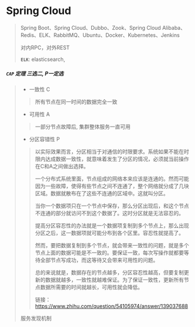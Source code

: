 # Spring Cloud

> Spring Boot、Spring Cloud、Dubbo、Zook、Spring Cloud Alibaba、Redis、ELK、RabbitMQ、Ubuntu、Docker、Kubernetes、Jenkins 
>
> 对内RPC，对外REST
>
> **`ELK`**: elasticsearch, 

##### `CAP` 定理 三选二, P一定选

>* 一致性 C
>
> > 所有节点在同一时间的数据完全一致
>
>* 可用性 A
>
> > 一部分节点故障后, 集群整体服务一直可用
>
>* 分区容错性 P
>
> > ​		以实际效果而言，分区相当于对通信的时限要求。系统如果不能在时限内达成数据一致性，就意味着发生了分区的情况，必须就当前操作在C和A之间做出选择。
> >
> > ​		一个分布式系统里面，节点组成的网络本来应该是连通的。然而可能因为一些故障，使得有些节点之间不连通了，整个网络就分成了几块区域。数据就散布在了这些不连通的区域中。这就叫分区。
> >
> > ​		当你一个数据项只在一个节点中保存，那么分区出现后，和这个节点不连通的部分就访问不到这个数据了。这时分区就是无法容忍的。
> >
> > ​		提高分区容忍性的办法就是一个数据项复制到多个节点上，那么出现分区之后，这一数据项就可能分布到各个区里。容忍性就提高了。
> >
> > ​		然而，要把数据复制到多个节点，就会带来一致性的问题，就是多个节点上面的数据可能是不一致的。要保证一致，每次写操作就都要等待全部节点写成功，而这等待又会带来可用性的问题。
> >
> > ​		总的来说就是，数据存在的节点越多，分区容忍性越高，但要复制更新的数据就越多，一致性就越难保证。为了保证一致性，更新所有节点数据所需要的时间就越长，可用性就会降低。
> >
> > 链接：https://www.zhihu.com/question/54105974/answer/139037688
>
>服务发现机制

